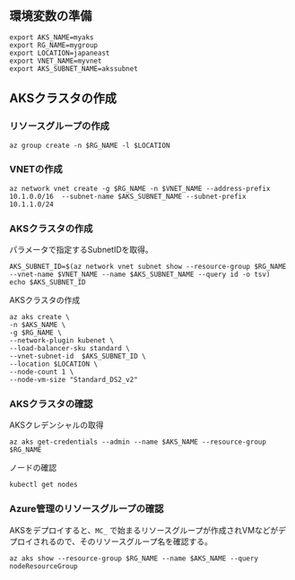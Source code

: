 ## 環境変数の準備

```
export AKS_NAME=myaks
export RG_NAME=mygroup
export LOCATION=japaneast
export VNET_NAME=myvnet
export AKS_SUBNET_NAME=akssubnet
```


## AKSクラスタの作成

### リソースグループの作成

```
az group create -n $RG_NAME -l $LOCATION
```

### VNETの作成

```
az network vnet create -g $RG_NAME -n $VNET_NAME --address-prefix 10.1.0.0/16  --subnet-name $AKS_SUBNET_NAME --subnet-prefix 10.1.1.0/24
```

### AKSクラスタの作成

パラメータで指定するSubnetIDを取得。

```
AKS_SUBNET_ID=$(az network vnet subnet show --resource-group $RG_NAME --vnet-name $VNET_NAME --name $AKS_SUBNET_NAME --query id -o tsv)
echo $AKS_SUBNET_ID
```

AKSクラスタの作成

```
az aks create \
-n $AKS_NAME \
-g $RG_NAME \
--network-plugin kubenet \
--load-balancer-sku standard \
--vnet-subnet-id  $AKS_SUBNET_ID \
--location $LOCATION \
--node-count 1 \
--node-vm-size "Standard_DS2_v2"
```

### AKSクラスタの確認
AKSクレデンシャルの取得

```
az aks get-credentials --admin --name $AKS_NAME --resource-group $RG_NAME
```

ノードの確認
```
kubectl get nodes
```


### Azure管理のリソースグループの確認

AKSをデプロイすると、`MC_` で始まるリソースグループが作成されVMなどがデプロイされるので、そのリソースグループ名を確認する。 

```
az aks show --resource-group $RG_NAME --name $AKS_NAME --query nodeResourceGroup
```
